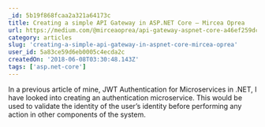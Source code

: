 ```yaml
---
_id: 5b19f868fcaa2a321a64173c
title: Creating a simple API Gateway in ASP.NET Core – Mircea Oprea
url: https://medium.com/@mirceaoprea/api-gateway-aspnet-core-a46ef259dc54
category: articles
slug: 'creating-a-simple-api-gateway-in-aspnet-core-mircea-oprea'
user_id: 5a83ce59d6eb0005c4ecda2c
createdOn: '2018-06-08T03:30:48.143Z'
tags: ['asp.net-core']
---
```


In a previous article of mine, JWT Authentication for Microservices in .NET, I have looked into creating an authentication microservice. This would be used to validate the identity of the user’s identity before performing any action in other components of the system.
